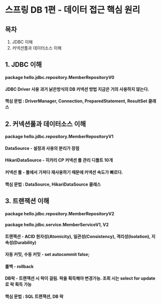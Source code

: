 # 스프링 DB 1편 - 데이터 접근 핵심 원리

## 목차
1. JDBC 이해
2. 커넥션풀과 데이터소스 이해

## 1. JDBC 이해   
#### package hello.jdbc.repository.MemberRepositoryV0   
#### JDBC Driver 사용 과거 낡은방식의 DB 커넥션 방법 지금은 거의 사용하지 않는다.
#### 핵심 문법 : DriverManager, Connection, PreparedStatement, ResultSet 클래스

## 2. 커넥션풀과 데이터소스 이해
#### package hello.jdbc.repository.MemberRepositoryV1
#### DataSource - 설정과 사용의 분리가 장점
#### HikariDataSource - 히카리 CP 커넥션 풀 관리 디폴트 10개
#### 커넥션 풀 - 풀에서 가져다 재사용하기 때문에 커넥션 속도가 빠르다.
#### 핵심 문법 : DataSource, HikariDataSource 클래스

## 3. 트랜잭션 이해
#### package hello.jdbc.repository.MemberRepositoryV2
#### package hello.jdbc.service.MemberServiceV1, V2
#### 트랜잭션 - ACID 원자성(Atomicity), 일관성(Consistency), 격리성(Isolation), 지속성(Durability)
#### 자동 커밋, 수동 커밋 - set autocommit false;
#### 롤백 - rollback
#### DB락 - 트랜잭션 시 락이 걸림. 락을 획득해야 변경가능. 조회 시는 select for update 로 락 획득 가능
#### 핵심 문법 : SQL 트랜잭션, DB 락